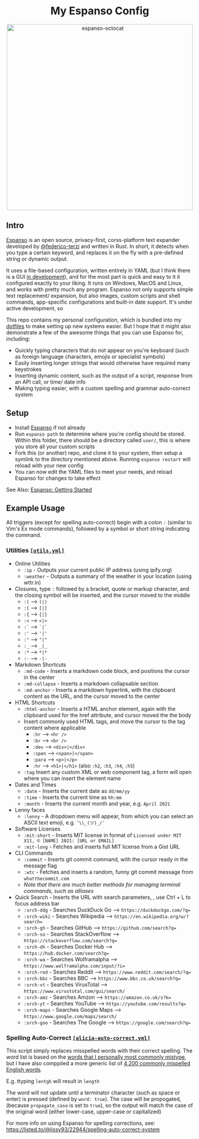 
<h1 align="center">My Espanso Config</h1>

<p align="center">
  <img width="500" src="https://i.ibb.co/0GTVC02/espanso-octocat.png" alt="espanso-octocat">
</p>

## Intro
[Espanso](https://espanso.org/) is an open source, privacy-first, corss-platform text expander developed by [@federico-terzi](https://github.com/federico-terzi) and written in Rust. In short, it detects when you type a certain keyword, and replaces it on the fly with a pre-defined string or dynamic output.

It uses a file-based configuration, written entirely in YAML (but I think there is a GUI [in development](https://github.com/federico-terzi/espanso/issues/255)), and for the most part is quick and easy to it it configured exactly to your liking. It runs on Windows, MacOS and Linux, and works with pretty much any program. Espanso not only supports simple text replacement/ expansion, but also images, custom scripts and shell commands, app-specific configurations and built-in date support. It's under active development, so 

This repo contains my personal configuration, which is bundled into my [dotfiles](https://github.com/Lissy93/dotfiles) to make setting up new systems easier. But I hope that it might also demonstrate a few of the awesome things that you can use Espanso for, including:
- Quickly typing characters that do not appear on you're keyboard (such as foreign language characters, emojis or specialist symbols)
- Easily inserting longer strings that would otherwise have required many keystrokes
- Inserting dynamic content, such as the output of a script, response from an API call, or time/ date info
- Making typing easier, with a custom spelling and grammar auto-correct system

## Setup

- Install [Espanso](https://espanso.org/install/) if not already
- Run `espanso path` to determine where you're config should be stored. Within this folder, there should be a directory called `user/`, this is where you store all your custom scripts
- Fork this (or another) repo, and clone it to your system, then setup a symlink to the directory mentioned above. Running `espanso restart` will reload with your new config
- You can now edit the YAML files to meet your needs, and reload Espanso for changes to take effect

See Also: [Espanso: Getting Started](https://espanso.org/docs/get-started/)

## Example Usage 

All triggers (except for spelling auto-correct) begin with a colon `:` (similar to Vim's Ex mode commands), followed by a symbol or short string indicating the command.

### Utilities [`[utils.yml]`](https://github.com/Lissy93/espanso-config/blob/master/utils.yml)

- Online Utilities
  - `:ip` - Outputs your current public IP address (using ipify.org)
  - `:weather` - Outputs a summary of the weather in your location (using wttr.in)
- Closures, type `:` followed by a bracket, quote or markup character, and the closing symbol will be inserted, and the cursor moved to the middle
  - `:(` --> `(|)`
  - `:[` --> `[|]`
  - `:{` --> `{|}`
  - `:<` --> `<|>`
  - `` :` `` --> `` `|` ``
  - `:'` --> `'|'`
  - `:"` --> `"|"`
  - `:_` --> `_|_`
  - `:*` --> `*|*`
  - `:-` --> `-|-`
- Markdown Shortcuts
  - `:md-code` - Inserts a markdown code block, and positions the cursor in the center
  - `:md-collapse` - Inserts a markdown collapsable section
  - `:md-anchor` - Inserts a markdown hyperlink, with the clipboard content as the URL, and the cursor moved to the center
- HTML Shortcuts
  - `:html-anchor` - Inserts a HTML anchor element, again with the clipboard used for the href attribute, and cursor moved the the body
  - Insert commonly used HTML tags, and move the cursor to the tag content where applicable
    - `:hr` --> `<hr />`
    - `:br` --> `<br />`
    - `:dev` --> `<div>|</div>`
    - `:span` --> `<span>|</span>`
    - `:para` --> `<p>|</p>`
    - `:hr` --> `<h1>|</h1>` (also `:h2`, `:h3`, `:h4`, `:h5`)
  - `:tag` Insert any custom XML or web component tag, a form will open where you can insert the element name
- Dates and Times
  - `:date` - Inserts the current date as `dd/mm/yy`
  - `:time` - Inserts the current time as `hh:mm`
  - `:month` - Inserts the current month and year, e.g. `April 2021`
- Lenny faces
  - `:lenny` - A dropdown menu will appear, from which you can select an ASCII text emoji, e.g. `¯\\_(ツ)_/¯`
- Software Licenses
  - `:mit-short` - Inserts MIT license in format of `Licensed under MIT X11, © [NAME] 2021: [URL or EMAIL]`
  - `:mit-long` - Fetches and inserts full MIT license from a Gist URL
- CLI Commands
  - `:commit` - Inserts git commit command, with the cursor ready in the message flag
  - `:wtc` - Fetches and inserts a random, funny git commit message from `whatthecommit.com`
  - _Note that there are much better methods for managing terminal commands, such as alliases_
- Quick Search - Inserts the URL with search parameters, , use Ctrl + L to focus address bar
  - `:srch-ddg` - Searches DuckDuck Go --> `https://duckduckgo.com/?q=`
  - `:srch-wiki` - Searches Wikipedia --> `https://en.wikipedia.org/w/?search=`
  - `:srch-gh` - Searches GitHub --> `https://github.com/search?q=`
  - `:srch-so` - Searches StackOverflow --> `https://stackoverflow.com/search?q=`
  - `:srch-dh` - Searches Docker Hub --> `https://hub.docker.com/search?q=`
  - `:srch-wa` - Searches Wolframalpha --> `https://www.wolframalpha.com/input/?i=`
  - `:srch-red` - Searches Reddit --> `https://www.reddit.com/search/?q=`
  - `:srch-bbc` - Searches BBC --> `https://www.bbc.co.uk/search?q=`
  - `:srch-vt` - Searches VirusTotal --> `https://www.virustotal.com/gui/search/`
  - `:srch-amz` - Searches Amzon --> `https://amazon.co.uk/s?k=`
  - `:srch-yt` - Searches YouTube --> `https://youtube.com/results?q=`
  - `:srch-maps` - Searches Google Maps --> `https://www.google.com/maps/search/`
  - `:srch-goo` - Searches The Google --> `https://google.com/search?q=`

### Spelling Auto-Correct [`[alicia-auto-correct.yml]`](https://github.com/Lissy93/espanso-config/blob/master/alicia-auto-correct.yml)

This script simply replaces misspelled words with their correct spelling. The word list is based on the [words that I personally most commonly mistype](https://listed.to/p/0zNFIsk6mk), but I have also comppiled a more generic list of [4,200 commonly mispelled English words](https://listed.to/p/nWcfB31ZTD).

E.g. ttyping `lentgh` will result in `length` 

The word will not update until a terminator character (such as space or enter) is pressed (defined by `word: true`). The case will be propogated, (because `propagate_case` is set to `true`), so the output will match the case of the original word (either lower-case, upper-case or capitalized)

For more info on using Espanso for spelling corrections, see: https://listed.to/@lissy93/22944/spelling-auto-correct-system



